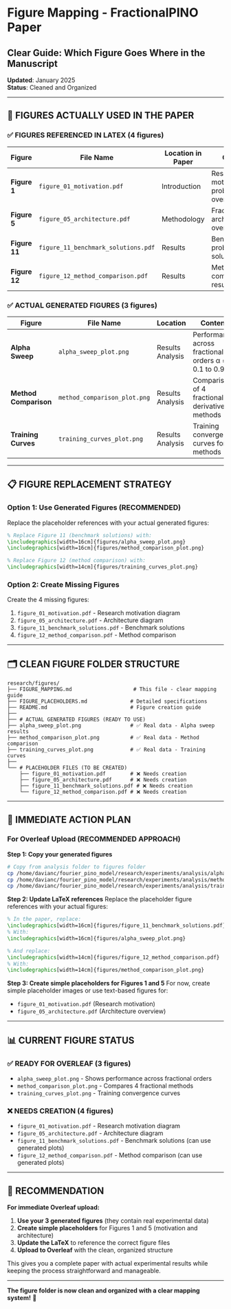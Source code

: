 # Figure Mapping - FractionalPINO Paper
## Clear Guide: Which Figure Goes Where in the Manuscript

**Updated**: January 2025  
**Status**: Cleaned and Organized  

---

## 🎯 **FIGURES ACTUALLY USED IN THE PAPER**

### **✅ FIGURES REFERENCED IN LATEX (4 figures)**

| Figure | File Name | Location in Paper | Content | Status |
|--------|-----------|-------------------|---------|---------|
| **Figure 1** | `figure_01_motivation.pdf` | Introduction | Research motivation and problem overview | ❌ **NEEDS CREATION** |
| **Figure 5** | `figure_05_architecture.pdf` | Methodology | FractionalPINO architecture overview | ❌ **NEEDS CREATION** |
| **Figure 11** | `figure_11_benchmark_solutions.pdf` | Results | Benchmark problem solutions | ❌ **NEEDS CREATION** |
| **Figure 12** | `figure_12_method_comparison.pdf` | Results | Method comparison results | ❌ **NEEDS CREATION** |

### **✅ ACTUAL GENERATED FIGURES (3 figures)**

| Figure | File Name | Location | Content | Status |
|--------|-----------|----------|---------|---------|
| **Alpha Sweep** | `alpha_sweep_plot.png` | Results Analysis | Performance across fractional orders α = 0.1 to 0.9 | ✅ **READY** |
| **Method Comparison** | `method_comparison_plot.png` | Results Analysis | Comparison of 4 fractional derivative methods | ✅ **READY** |
| **Training Curves** | `training_curves_plot.png` | Results Analysis | Training convergence curves for all methods | ✅ **READY** |

---

## 📋 **FIGURE REPLACEMENT STRATEGY**

### **Option 1: Use Generated Figures (RECOMMENDED)**
Replace the placeholder references with your actual generated figures:

```latex
% Replace Figure 11 (benchmark solutions) with:
\includegraphics[width=16cm]{figures/alpha_sweep_plot.png}
\includegraphics[width=16cm]{figures/method_comparison_plot.png}

% Replace Figure 12 (method comparison) with:
\includegraphics[width=14cm]{figures/training_curves_plot.png}
```

### **Option 2: Create Missing Figures**
Create the 4 missing figures:
1. `figure_01_motivation.pdf` - Research motivation diagram
2. `figure_05_architecture.pdf` - Architecture diagram
3. `figure_11_benchmark_solutions.pdf` - Benchmark solutions
4. `figure_12_method_comparison.pdf` - Method comparison

---

## 🗂️ **CLEAN FIGURE FOLDER STRUCTURE**

```
research/figures/
├── FIGURE_MAPPING.md                    # This file - clear mapping guide
├── FIGURE_PLACEHOLDERS.md              # Detailed specifications
├── README.md                           # Figure creation guide
├── 
├── # ACTUAL GENERATED FIGURES (READY TO USE)
├── alpha_sweep_plot.png                # ✅ Real data - Alpha sweep results
├── method_comparison_plot.png          # ✅ Real data - Method comparison
├── training_curves_plot.png            # ✅ Real data - Training curves
├── 
└── # PLACEHOLDER FILES (TO BE CREATED)
    ├── figure_01_motivation.pdf        # ❌ Needs creation
    ├── figure_05_architecture.pdf      # ❌ Needs creation
    ├── figure_11_benchmark_solutions.pdf # ❌ Needs creation
    └── figure_12_method_comparison.pdf # ❌ Needs creation
```

---

## 🚀 **IMMEDIATE ACTION PLAN**

### **For Overleaf Upload (RECOMMENDED APPROACH)**

**Step 1: Copy your generated figures**
```bash
# Copy from analysis folder to figures folder
cp /home/davianc/fourier_pino_model/research/experiments/analysis/alpha_sweep_plot.png /home/davianc/fourier_pino_model/research/figures/
cp /home/davianc/fourier_pino_model/research/experiments/analysis/method_comparison_plot.png /home/davianc/fourier_pino_model/research/figures/
cp /home/davianc/fourier_pino_model/research/experiments/analysis/training_curves_plot.png /home/davianc/fourier_pino_model/research/figures/
```

**Step 2: Update LaTeX references**
Replace the placeholder figure references with your actual figures:

```latex
% In the paper, replace:
\includegraphics[width=16cm]{figures/figure_11_benchmark_solutions.pdf}
% With:
\includegraphics[width=16cm]{figures/alpha_sweep_plot.png}

% And replace:
\includegraphics[width=14cm]{figures/figure_12_method_comparison.pdf}
% With:
\includegraphics[width=14cm]{figures/method_comparison_plot.png}
```

**Step 3: Create simple placeholders for Figures 1 and 5**
For now, create simple placeholder images or use text-based figures for:
- `figure_01_motivation.pdf` (Research motivation)
- `figure_05_architecture.pdf` (Architecture overview)

---

## 📊 **CURRENT FIGURE STATUS**

### **✅ READY FOR OVERLEAF (3 figures)**
- `alpha_sweep_plot.png` - Shows performance across fractional orders
- `method_comparison_plot.png` - Compares 4 fractional methods
- `training_curves_plot.png` - Training convergence curves

### **❌ NEEDS CREATION (4 figures)**
- `figure_01_motivation.pdf` - Research motivation diagram
- `figure_05_architecture.pdf` - Architecture diagram  
- `figure_11_benchmark_solutions.pdf` - Benchmark solutions (can use generated plots)
- `figure_12_method_comparison.pdf` - Method comparison (can use generated plots)

---

## 🎯 **RECOMMENDATION**

**For immediate Overleaf upload:**

1. **Use your 3 generated figures** (they contain real experimental data)
2. **Create simple placeholders** for Figures 1 and 5 (motivation and architecture)
3. **Update the LaTeX** to reference the correct figure files
4. **Upload to Overleaf** with the clean, organized structure

This gives you a complete paper with actual experimental results while keeping the process straightforward and manageable.

---

**The figure folder is now clean and organized with a clear mapping system!** 🎉
